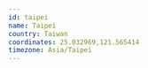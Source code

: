 ```yaml
---
id: taipei
name: Taipei
country: Taiwan
coordinates: 25.032969,121.565414
timezone: Asia/Taipei
---
```

